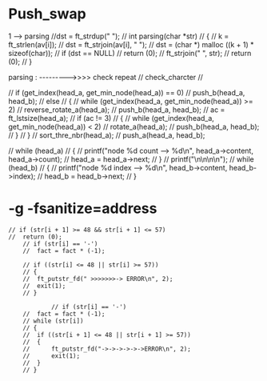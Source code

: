 <!-- /* ************************************************************************** */
/*                                                                            */
/*                                                        :::      ::::::::   */
/*   README.md                                          :+:      :+:    :+:   */
/*                                                    +:+ +:+         +:+     */
/*   By: abez-zir <abez-zir@student.42.fr>          +#+  +:+       +#+        */
/*                                                +#+#+#+#+#+   +#+           */
/*   Created: 2023/06/23 23:17:52 by abez-zir          #+#    #+#             */
/*   Updated: 2023/06/23 23:17:52 by abez-zir         ###   ########.fr       */
/*                                                                            */
/* ************************************************************************** */ -->

# Push_swap

1 -->  parsing
//dst = ft_strdup(" ");
// int parsing(char *str)
// {
				// k = ft_strlen(av[i]);
				// dst = ft_strjoin(av[i], " ");
				// dst = (char *) malloc ((k + 1) * sizeof(char));
				// if (dst == NULL)
				// 	return (0);
// 	ft_strjoin(" ", str);
// 	return (0);
// }

parsing	:	--------->>>>   check repeat // check_charcter // 


// if (get_index(head_a, get_min_node(head_a)) == 0)
// 	push_b(head_a, head_b);
// else
// {
// 	while (get_index(head_a, get_min_node(head_a)) >= 2)
// 		reverse_rotate_a(head_a);
// 	push_b(head_a, head_b);
// 	ac = ft_lstsize(head_a);
// 	if (ac != 3)
// 	{
// 		while (get_index(head_a, get_min_node(head_a)) < 2)
// 			rotate_a(head_a);
// 		push_b(head_a, head_b);
// 	}
// }
// sort_thre_nbr(head_a);
// push_a(head_a, head_b);

// while (head_a)
// {
// 	printf("node %d count --> %d\n", head_a->content, head_a->count);
// 	head_a = head_a->next;
// }
// printf("\n\n\n\n");
// while (head_b)
// {
// 	printf("node %d index --> %d\n", head_b->content, head_b->index);
// 	head_b = head_b->next;
// }


#  -g -fsanitize=address


	// if (str[i + 1] >= 48 && str[i + 1] <= 57)
	// 	return (0);
		// if (str[i] == '-')
		// 	fact = fact * (-1);

		// if ((str[i] <= 48 || str[i] >= 57))
		// {
		// 	ft_putstr_fd(" >>>>>>>-> ERROR\n", 2);
		// 	exit(1);
		// }

				// if (str[i] == '-')
		// 	fact = fact * (-1);
		// while (str[i])
		// {
		// 	if ((str[i + 1] <= 48 || str[i + 1] >= 57))
		// 	{
		// 		ft_putstr_fd("->->->->->->ERROR\n", 2);
		// 		exit(1);
		// 	}
		// }

<!-- 
		sort_one_hundred{
	int	i;
	int	size;

	i = 0;
	if (!(*a) || !len)
		return ;
	size = (len + d) / 2;
	while ((*a) && d < len)
	{
		if ((*a)->pos < len)
		{
			push_b(b, a);
			if ((*b) && ((*b)->pos <= size))
			{
				if ((*a) && !((*a)->pos < len))
					rr(b, a);
				else
					rb(b);
			}
			d++;
		}
		else
			ra(a);
	}
} -->